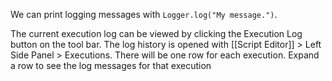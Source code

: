 We can print logging messages with `Logger.log("My message.")`.

The current execution log can be viewed by clicking the Execution Log button on the tool bar.
The log history is opened with [[Script Editor]] > Left Side Panel > Executions.
There will be one row for each execution.
Expand a row to see the log messages for that execution
